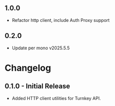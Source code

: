 ## 1.0.0

 - Refactor http client, include Auth Proxy support

## 0.2.0

 - Update per mono v2025.5.5

# Changelog

## 0.1.0 - Initial Release
- Added HTTP client utilities for Turnkey API.
